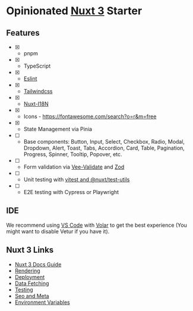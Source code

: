 # Opinionated [Nuxt 3](https://nuxt.com/docs/guide) Starter

## Features

- [x]	- pnpm
- [x] - TypeScript
- [x] - [Eslint](https://github.com/antfu/eslint-config)
- [x] - [Tailwindcss](https://tailwindcss.com/docs)
- [x] - [Nuxt-I18N](https://v8.i18n.nuxtjs.org)
- [x] - Icons - https://fontawesome.com/search?o=r&m=free
- [x] - State Management via Pinia
- [ ] - Base components: Button, Input, Select, Checkbox, Radio, Modal, Dropdown, Alert, Toast, Tabs, Accordion, Card, Table, Pagination, Progress, Spinner, Tooltip, Popover, etc.
- [ ] - Form validation via [Vee-Validate](https://vee-validate.logaretm.com/v4) and [Zod](https://zod.dev)
- [ ] - Unit testing with [vitest and @nuxt/test-utils](https://nuxt.com/docs/getting-started/testing)
- [ ] - E2E testing with Cypress or Playwright

## IDE

We recommend using [VS Code](https://code.visualstudio.com/) with [Volar](https://github.com/johnsoncodehk/volar) to get the best experience (You might want to disable Vetur if you have it).

## Nuxt 3 Links
- [Nuxt 3 Docs Guide](https://nuxt.com/docs/guide)
- [Rendering](https://nuxt.com/docs/guide/concepts/rendering#coming-in-nuxt-3)
- [Deployment](https://nuxt.com/docs/getting-started/deployment)
- [Data Fetching](https://nuxt.com/docs/getting-started/data-fetching)
- [Testing](https://nuxt.com/docs/getting-started/testing)
- [Seo and Meta](https://nuxt.com/docs/getting-started/seo-meta)
- [Environment Variables](https://nuxt.com/docs/getting-started/configuration#environment-variables-and-private-tokens)
